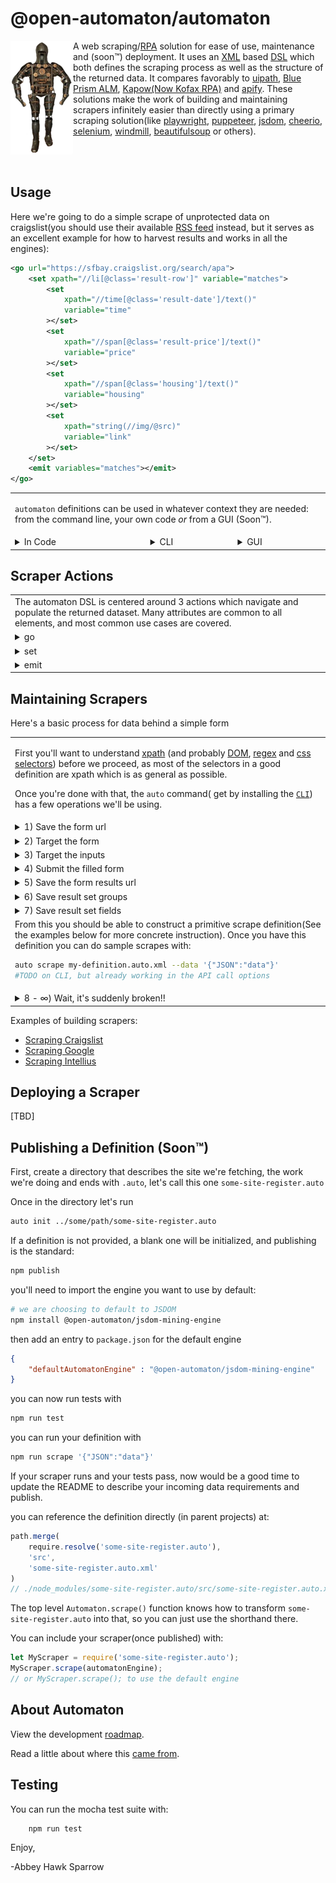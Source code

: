 @open-automaton/automaton
=========================
<img align="left" src="https://github.com/open-automaton/automaton/raw/master/docs/automaton.png">

A web scraping/[RPA](https://en.wikipedia.org/wiki/Robotic_process_automation) solution for ease of use, maintenance and (soon™) deployment. It uses an [XML](https://en.wikipedia.org/wiki/XML) based [DSL](https://en.wikipedia.org/wiki/Domain-specific_language) which both defines the scraping process as well as the structure of the returned data. It compares favorably to [uipath](https://www.uipath.com/learning/video-tutorials/workflow-automation-uipath-studio), [Blue Prism ALM](https://bpdocs.blueprism.com/hub-interact/4-3/en-us/alm/alm-process-definitions.htm?tocpath=Plugins%20and%20Tools%7CAutomation%20Lifecycle%20Management%20(ALM)%7CALM%20%E2%80%93%20Process%20definitions%7C_____0), [Kapow(Now Kofax RPA)](https://www.kofax.com/products/rpa) and [apify](https://sdk.apify.com/). These solutions make the work of building and maintaining scrapers infinitely easier than directly using a primary scraping solution(like [playwright](https://playwright.dev/), [puppeteer](https://github.com/puppeteer/puppeteer), [jsdom](https://github.com/jsdom/jsdom), [cheerio](https://www.npmjs.com/package/cheerio), [selenium](https://www.selenium.dev/), [windmill](https://getwindmill.com/), [beautifulsoup](https://pypi.org/project/beautifulsoup4/) or others).

<br><br>

Usage
-----
Here we're going to do a simple scrape of unprotected data on craigslist(you should use their available [RSS feed](https://www.craigslist.org/about/rss) instead, but it serves as an excellent example for how to harvest results and works in all the engines):

```xml
<go url="https://sfbay.craigslist.org/search/apa">
    <set xpath="//li[@class='result-row']" variable="matches">
        <set
            xpath="//time[@class='result-date']/text()"
            variable="time"
        ></set>
        <set
            xpath="//span[@class='result-price']/text()"
            variable="price"
        ></set>
        <set
            xpath="//span[@class='housing']/text()"
            variable="housing"
        ></set>
        <set
            xpath="string(//img/@src)"
            variable="link"
        ></set>
    </set>
    <emit variables="matches"></emit>
</go>
```

<table><tr><td colspan="3">

`automaton` definitions can be used in whatever context they are needed: from the command line, your own code *or* from a GUI (Soon™).
</td></tr><tr><td valign="top">
<details><summary> In Code </summary><p>

<!-- SUBTABLE -->
<table>
<!-- STEP 1 -->
<tr><td><details><summary> First, import automaton </summary><p>

```js
const Automaton = require('@open-automaton/automaton');
```

</p></details></td></tr>
<!-- STEP 2 -->
<tr><td><details><summary> Then Import the mining engine you want to use </summary><p>

- **Cheerio**
    ```js
    const MiningEngine = require(
        '@open-automaton/cheerio-mining-engine'
    );
    let myEngine = new MiningEngine();
    ```
- **Puppeteer**
    ```js
    const Engine = require(
        '@open-automaton/puppeteer-mining-engine'
    );
    let myEngine = new MiningEngine();
    ```
- **Playwright: Chromium**
    ```js
    const Engine = require(
        '@open-automaton/playwright-mining-engine'
    );
    let myEngine = new MiningEngine({type:'chromium'});
    ```
- **Playwright: Firefox**
    ```js
    const Engine = require(
        '@open-automaton/playwright-mining-engine'
    );
    let myEngine = new MiningEngine({type:'firefox'});
    ```
- **Playwright: Webkit**
    ```js
    const Engine = require(
        '@open-automaton/playwright-mining-engine'
    );
    let myEngine = new MiningEngine({type:'webkit'});
    ```
- **JSDom**
    ```js
    const Engine = require(
        '@open-automaton/jsdom-mining-engine'
    );
    let myEngine = new MiningEngine();
    ```

</p></details></td></tr>
<!-- STEP 3 -->
<tr><td><details><summary> Last you need to do the scrape(in an `async` function) </summary><p>

```js
let results = await Automaton.scrape(
    'definition.xml',
    myEngine
);
```
That's all it takes, if you need a [different usage pattern](https://github.com/open-automaton/automaton/blob/master/docs/detailed-usage.md) that is supported as well.

</p></details></td></tr>

</table>
<!-- END SUBTABLE -->

</p></details></td><td valign="top">

<details><summary> CLI </summary><p>

```bash
    npm install -g automaton-cli
    auto --help
```

</p></details></td><td valign="top">

<details><summary> GUI </summary><p>

[TBD]

</p></details></td></tr></table>

Scraper Actions
--------------------

<table>
<tr><td> The automaton DSL is centered around 3 actions which navigate and populate the returned dataset. Many attributes are common to all elements, and most common use cases are covered.</td></tr>
<!-- STEP 1 -->
<tr><td><details><summary> go </summary><p>

A progression from page to page, either by loading a url, submitting a form or clicking a UI element requires either `url` or `form`

`type` accepts ```json```, ```application/json``` or ```form```

Some engines that use the browser will only submit using the form configuration on the page and ignore the `method` and `type` options.

```xml
<go
    url="https://domain.com/path/"
    form="form-name"
    method="post"
    type="application/json"
></go>
```

</p></details></td></tr>
<!-- STEP 2 -->
<tr><td><details><summary> set </summary><p>

Either use a variable to set a target input on a form or set a variable using an [xpath](https://developer.mozilla.org/en-US/docs/Web/XPath) or [regex](https://developer.mozilla.org/en-US/docs/Web/JavaScript/Guide/Regular_Expressions). Lists are extracted by putting `set`s inside another `set`

```xml
<set
    variable="variable-name"
    xpath="//xpath/expression"
    regex="[regex]+.(expression)"
    form="form-name"
    target="input-element-name"
></set>
```

</p></details></td></tr>
<!-- STEP 3 -->
<tr><td><details><summary> emit </summary><p>

emit a value to the return and optionally post that value to a remote url

```xml
<emit
    variables="some,variables"
    remote="https://domain.com/path/"
></emit>
```

</p></details></td></tr>

</table>

Maintaining Scrapers
--------------------
Here's a basic process for data behind a simple form
<table>
<tr><td>

First you'll want to understand [xpath](https://en.wikipedia.org/wiki/XPath) (and probably [DOM](https://developer.mozilla.org/en-US/docs/Web/API/Document_Object_Model), [regex](https://developer.mozilla.org/en-US/docs/Web/JavaScript/Guide/Regular_Expressions) and [css selectors](https://developer.mozilla.org/en-US/docs/Learn/CSS/Building_blocks/Selectors)) before we proceed, as most of the selectors in a good definition are xpath which is as general as possible.

Once you're done with that, the `auto` command( get by installing the [`CLI`](https://www.npmjs.com/package/@open-automaton/automaton-cli)) has a few operations we'll be using.

</td></tr>
<!-- STEP 1 -->
<tr><td><details><summary> 1) Save the form url </summary><p>
You want to scrape the *state* of the DOM once the page is loaded, but if you use a tool like `CURL` you'll only get the *transfer state* of the page, which is probably not useful. `auto fetch` pulls the state of the DOM out of a running browser and displays that HTML.

```bash
auto fetch https://domain.com/path/ > page.html
```
</p></details></td></tr>
<!-- STEP 2 -->
<tr><td><details><summary> 2) Target the form </summary><p>

The first thing you might do against the HTML you've captured is pull all the forms out of the page, like this:

```bash
auto xpath "//form" page.html
```
</p></details></td></tr>
<!-- STEP 3 -->
<tr><td><details><summary> 3) Target the inputs </summary><p>

Assuming you've identified the form name you are targeting as `my-form-name`, you then want to get all the inputs out of it with something like:

```bash
auto xpath-form-inputs "//form[@name='my-form-name']" page.html
```

Then you need to write selectors for the inputs that need to be set (all of them in the case of cheerio, but otherwise the browser abstraction usually handles those that are prefilled)

```xml
<set
    form="<form-selector>"
    target="<input-name>"
    variable="<incoming-value-name>"
></set>
```
</p></details></td></tr>
<!-- STEP 4 -->
<tr><td><details><summary> 4) Submit the filled form </summary><p>
 you just need to target the form element with:

 ```xml
 <go form="<form-selector>">
     <!-- extraction logic to go here -->
 </go>
 ```
</p></details></td></tr>
<!-- STEP 5 -->
<tr><td><details><summary> 5) Save the form results url  </summary><p>

Here you'll need to manually use your browser go to the submitted page and save the HTML by opening the inspector, then copying the HTML from the root element, then pasting it into a file.

</p></details></td></tr>
<!-- STEP 6 -->


<tr><td><details><summary> 6) Save result set groups </summary><p>

Now we need to look for rows with something like:

```bash
auto xpath "//ul|//ol|//tbody" page.html
```
Once you settle on a selector for the correct element add a selector in the definition:

```xml
<set xpath="<xpath-selector>" variable="matches">
    <!--more selected fields here -->
</set>
```

</p></details></td></tr>
<!-- STEP 7 -->
<tr><td><details><summary> 7) Save result set fields </summary><p>

Last we need to looks for individual fields using something like:

```bash
auto xpath "//li|//tr" page_fragment.html
```
Once you settle on a selector for the correct element add a selector in the definition:

```xml
<set xpath="<xpath-selector>" variable="matches">
    <set
        xpath="<xpath-selector>"
        variable="<field-name>"
    ></set>
    <!--more selected fields here -->
</set>
```

To target the output emit the variables you want, otherwise it will dump everything in the environment.

</p></details></td></tr>

<tr><td>
From this you should be able to construct a primitive scrape definition(See the examples below for more concrete instruction). Once you have this definition you can do sample scrapes with:

```bash
auto scrape my-definition.auto.xml --data '{"JSON":"data"}'
#TODO on CLI, but already working in the API call options
```
</td></tr>

<!-- STEP 8 -->
<tr><td><details><summary> 8 - ∞) Wait, it's suddenly broken!! </summary><p>

The most frustrating thing about scrapers is, because they are tied to the structural representation of the presentation, which is designed to change, scrapers will inevitably break. While this is frustrating, using the provided tools on fresh fetches of the pages in question will quickly highlight what's failing. Usually:

1. The url has changed, requiring an update to the definition,
2. The page structure has changed requiring 1 or more selectors to be rewritten,
3. The page has changed their delivery architecture, requiring you to use a more expensive engine (computationally: cheerio < jsdom < puppeteer, playwright).

</p></details></td></tr>

</table>

Examples of building scrapers:

- [Scraping Craigslist](https://github.com/open-automaton/automaton/blob/master/docs/craigslist.md)
- [Scraping Google](https://github.com/open-automaton/automaton/blob/master/docs/google.md)
- [Scraping Intellius](https://github.com/open-automaton/automaton/blob/master/docs/intellius.md)

Deploying a Scraper
-------------------
[TBD]

Publishing a Definition (Soon™)
-----------------------
First, create a directory that describes the site we're fetching, the work we're doing and ends with `.auto`, let's call this one `some-site-register.auto`

Once in the directory let's run
```bash
auto init ../some/path/some-site-register.auto
```
If a definition is not provided, a blank one will be initialized, and publishing is the standard:

```bash
npm publish
```

you'll need to import the engine you want to use by default:

```bash
# we are choosing to default to JSDOM
npm install @open-automaton/jsdom-mining-engine
```
then add an entry to `package.json` for the default engine

```json
{
    "defaultAutomatonEngine" : "@open-automaton/jsdom-mining-engine"
}
```

you can now run tests with

```bash
npm run test
```
you can run your definition with
```bash
npm run scrape '{"JSON":"data"}'
```
If your scraper runs and your tests pass, now would be a good time to update the README to describe your incoming data requirements and publish.

you can reference the definition directly (in parent projects) at:

```js
path.merge(
    require.resolve('some-site-register.auto'),
    'src',
    'some-site-register.auto.xml'
)
// ./node_modules/some-site-register.auto/src/some-site-register.auto.xml
```

The top level `Automaton.scrape()` function knows how to transform `some-site-register.auto` into that, so you can just use the shorthand there.

You can include your scraper(once published) with:
```js
let MyScraper = require('some-site-register.auto');
MyScraper.scrape(automatonEngine);
// or MyScraper.scrape(); to use the default engine
```

About Automaton
---------------

View the development [roadmap](https://github.com/open-automaton/automaton/blob/master/docs/roadmap.md).

Read a little about where this [came from](https://github.com/open-automaton/automaton/blob/master/docs/history.md).

Testing
-------
You can run the mocha test suite with:

```bash
    npm run test
```

Enjoy,

-Abbey Hawk Sparrow
